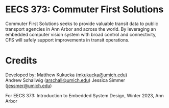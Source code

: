 # EECS 373: Commuter First Solutions  

Commuter First Solutions seeks to provide valuable transit data to public transport agencies in Ann Arbor and across the world. By leveraging an embedded computer vision system with broad control and connectivity, CFS will safely support improvements in transit operations.

# Credits
Developed by:
Matthew Kukucka (mkukucka@umich.edu)  
Andrew Schallwig (arschall@umich.edu)
Jessica Simmer (jessmer@umich.edu)

For EECS 373: Introduction to Embedded System Design, Winter 2023, Ann Arbor
